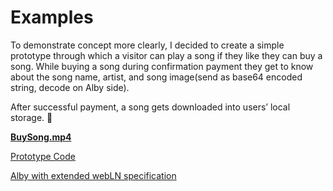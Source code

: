 # Examples

To demonstrate concept more clearly, I decided to create a simple prototype through which a visitor can play a song if they like they can buy a song. While buying a song during confirmation payment they get to know about the song name, artist, and song image(send as base64 encoded string, decode on Alby side).

After successful payment, a song gets downloaded into users’ local storage. 🎉

[**BuySong.mp4**](https://drive.google.com/file/d/1WUZybY3d-MTbcdlMRGQK\_zTJHU7PVeIV/view)

[Prototype Code](https://github.com/pavanjoshi914/Buy-songs-with-Alby-demo-for-transaction-metadata/pull/1)

[Alby with extended webLN specification](https://github.com/pavanjoshi914/Alby-With-extended-Webln/commit/ed6f7559de47b7a9c932e655fb45be9481856714)
